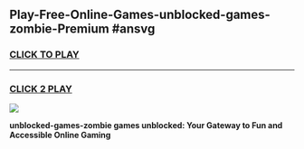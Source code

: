 
## Play-Free-Online-Games-unblocked-games-zombie-Premium #ansvg
<h3>
<a href="https://premium.freeplayer.one?title=unblocked-games-zombie&ref=8M">CLICK TO PLAY</a></h3>
<hr>

<h3>
<a href="https://premium.freeplayer.one?title=unblocked-games-zombie&ref=8M">CLICK 2 PLAY</a>
  
</h3>

<a href="https://premium.freeplayer.one?title=unblocked-games-zombie&ref=8M"><img src="https://clearcache.store/games.png"></a>


**unblocked-games-zombie games unblocked: Your Gateway to Fun and Accessible Online Gaming**
